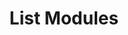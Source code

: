 ---
title: List Modules
excerpt: Retrieve a paginated, filtered list of Modules
api:
  file: api_gateway_swagger.json
  operationId: post_api-v2-modules
hidden: false
---